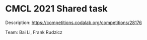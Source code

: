 # CMCL 2021 Shared task

Description: https://competitions.codalab.org/competitions/28176

Team: Bai Li, Frank Rudzicz
